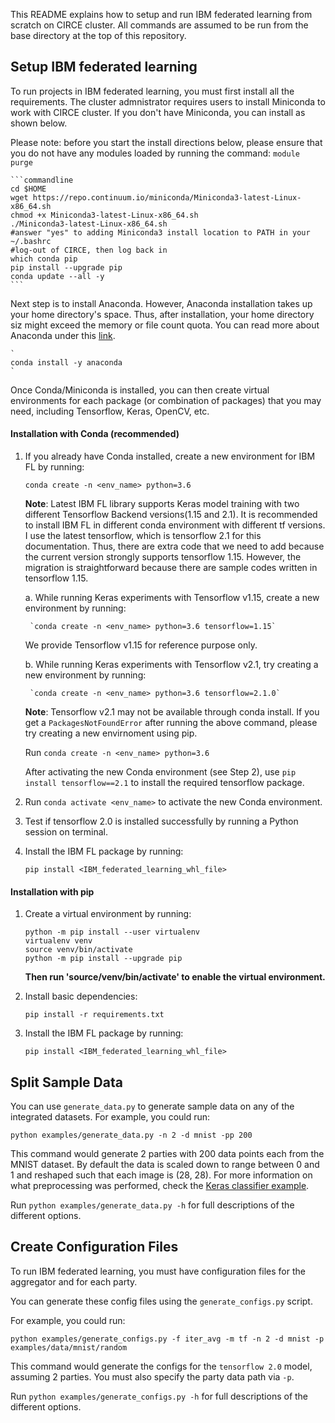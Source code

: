This README explains how to setup and run IBM federated learning from scratch on CIRCE cluster. All commands are assumed to be
run from the base directory at the top of this repository.

## Setup IBM federated learning

To run projects in IBM federated learning, you must first install all the requirements. 
The cluster admnistrator requires users to install Miniconda to work with CIRCE cluster. If you don't have Miniconda,
you can install as shown below. 

Please note: before you start the install directions below, please ensure that you do not have any modules loaded by running the command:
`module purge`

    ```commandline
    cd $HOME
    wget https://repo.continuum.io/miniconda/Miniconda3-latest-Linux-x86_64.sh
    chmod +x Miniconda3-latest-Linux-x86_64.sh
    ./Miniconda3-latest-Linux-x86_64.sh
    #answer "yes" to adding Miniconda3 install location to PATH in your ~/.bashrc
    #log-out of CIRCE, then log back in
    which conda pip
    pip install --upgrade pip
    conda update --all -y
    ```
Next step is to install Anaconda. However, Anaconda installation takes up your home directory's space. Thus, after installation, your home directory siz might exceed the memory or file count quota. You can read more about Anaconda under this [link](https://towardsdatascience.com/managing-project-specific-environments-with-conda-b8b50aa8be0e).

    `
    conda install -y anaconda
    `
Once Conda/Miniconda is installed, you can then create virtual environments for each package (or combination of packages) that you may need, including Tensorflow, Keras, OpenCV, etc.

#### Installation with Conda (recommended)

1. If you already have Conda installed, create a new environment for IBM FL by running:

    `conda create -n <env_name> python=3.6`

    **Note**: Latest IBM FL library supports Keras model training with two different 
    Tensorflow Backend versions(1.15 and 2.1). It is recommended to install IBM FL 
    in different conda environment with different tf versions. I use the latest tensorflow, which is tensorflow 2.1 for this documentation. Thus, there are extra code that we need to add because the current version strongly supports tensorflow 1.15. However, the migration is straightforward because there are sample codes written in tensorflow 1.15.
    
    a. While running Keras experiments with Tensorflow v1.15, create a new environment 
    by running:

        `conda create -n <env_name> python=3.6 tensorflow=1.15`
    
    We provide Tensorflow v1.15 for reference purpose only.

    b. While running Keras experiments with Tensorflow v2.1, try creating a new environment by running:

        `conda create -n <env_name> python=3.6 tensorflow=2.1.0`
 
    **Note**: Tensorflow v2.1 may not be available through conda install. If you get a `PackagesNotFoundError` after running the above command, please try creating a new envirnoment using pip. 
    
    Run `conda create -n <env_name> python=3.6`
    
    After activating the new Conda environment (see Step 2), use `pip install tensorflow==2.1` to install the required tensorflow package.

2. Run `conda activate <env_name>` to activate the new Conda environment.
3. Test if tensorflow 2.0 is installed successfully by running a Python session on terminal. 
4. Install the IBM FL package by running:
    
    `pip install <IBM_federated_learning_whl_file>`


#### Installation with pip

1. Create a virtual environment by running:

    ```commandline
    python -m pip install --user virtualenv
    virtualenv venv
    source venv/bin/activate
    python -m pip install --upgrade pip
    ```

    **Then run 'source/venv/bin/activate' to enable the virtual environment.**

2. Install basic dependencies:

    `pip install -r requirements.txt`

3. Install the IBM FL package by running:
    
    `pip install <IBM_federated_learning_whl_file>`


## Split Sample Data

You can use `generate_data.py` to generate sample data on any of the integrated datasets. For example, you could run:
```commandline
python examples/generate_data.py -n 2 -d mnist -pp 200
```

This command would generate 2 parties with 200 data points each from the MNIST dataset. By default
the data is scaled down to range between 0 and 1 and reshaped such that each image is (28, 28). For
more information on what preprocessing was performed, check the [Keras classifier example](/examples/keras_classifier).

Run `python examples/generate_data.py -h` for full descriptions
of the different options. 

## Create Configuration Files

To run IBM federated learning, you must have configuration files for the aggregator and for each party.

You can generate these config files using the `generate_configs.py` script.
 
For example, you could run:

```commandline
python examples/generate_configs.py -f iter_avg -m tf -n 2 -d mnist -p examples/data/mnist/random 
```

This command would generate the configs for the `tensorflow 2.0` model, assuming 2 parties.
You must also specify the party data path via `-p`. 

Run `python examples/generate_configs.py -h` for full descriptions of the different options.

